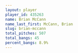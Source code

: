 ```yaml
---
layout: player
player_id: 435263
name: Brian McCann
name_last_first: McCann, Brian
slug: brian-mccann
total_pitches: 507
total_bangs: 45
percent_bangs: 8.9%
---
```

